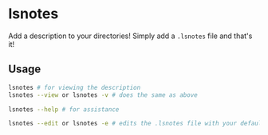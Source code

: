 # lsnotes
Add a description to your directories! Simply add a `.lsnotes` file and that's it!

## Usage

```sh
lsnotes # for viewing the description
lsnotes --view or lsnotes -v # does the same as above

lsnotes --help # for assistance

lsnotes --edit or lsnotes -e # edits the .lsnotes file with your default editor
```
